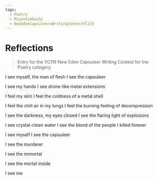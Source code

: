 ```yaml
---
tags:
  - Poetry
  - MiyoshiAkachi
  - NewEdenCapsuleersWritingContestYC119
---
```


# Reflections

> Entry for the YC119 New Eden Capsuleer Writing Contest for the Poetry category.

I see myself, the man of flesh
I see the capsuleer

I see my hands
I see drone-like metal extensions

I feel my skin
I feel the coldness of a metal shell

I feel the chill air in my lungs
I feel the burning feeling of decompression

I see the darkness, my eyes closed
I see the flaring light of explosions

I see crystal-clean water
I see the blood of the people I killed forever

I see myself
I see the capsuleer

I see the murderer

I see the immortal

I see the mortal inside

I see me